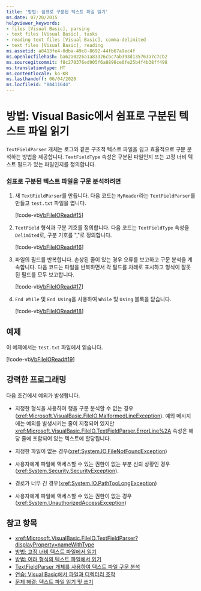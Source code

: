 ```yaml
---
title: '방법: 쉼표로 구분된 텍스트 파일 읽기'
ms.date: 07/20/2015
helpviewer_keywords:
- files [Visual Basic], parsing
- text files [Visual Basic], tasks
- reading text files [Visual Basic], comma-delimited
- text files [Visual Basic], reading
ms.assetid: a8413fe4-0dba-49c8-8692-44fb67a9ec4f
ms.openlocfilehash: ba62a0226a1a83326cbc7ab393d135763a7c7cb2
ms.sourcegitcommit: f8c270376ed905f6a8896ce0fe25b4f4b38ff498
ms.translationtype: HT
ms.contentlocale: ko-KR
ms.lasthandoff: 06/04/2020
ms.locfileid: "84411644"
---
```

# <a name="how-to-read-from-comma-delimited-text-files-in-visual-basic"></a>방법: Visual Basic에서 쉼표로 구분된 텍스트 파일 읽기

`TextFieldParser` 개체는 로그와 같은 구조적 텍스트 파일을 쉽고 효율적으로 구문 분석하는 방법을 제공합니다. `TextFieldType` 속성은 구분된 파일인지 또는 고정 너비 텍스트 필드가 있는 파일인지를 정의합니다.  
  
### <a name="to-parse-a-comma-delimited-text-file"></a>쉼표로 구분된 텍스트 파일을 구문 분석하려면  
  
1. 새 `TextFieldParser`를 만듭니다. 다음 코드는 `MyReader`라는 `TextFieldParser`를 만들고 `test.txt` 파일을 엽니다.  
  
     [!code-vb[VbFileIORead#15](~/samples/snippets/visualbasic/VS_Snippets_VBCSharp/VbFileIORead/VB/Class1.vb#15)]  
  
2. `TextField` 형식과 구분 기호를 정의합니다. 다음 코드는 `TextFieldType` 속성을 `Delimited`로, 구분 기호를 ","로 정의합니다.  
  
     [!code-vb[VbFileIORead#16](~/samples/snippets/visualbasic/VS_Snippets_VBCSharp/VbFileIORead/VB/Class1.vb#16)]  
  
3. 파일의 필드를 반복합니다. 손상된 줄이 있는 경우 오류를 보고하고 구문 분석을 계속합니다. 다음 코드는 파일을 반복하면서 각 필드를 차례로 표시하고 형식이 잘못된 필드를 모두 보고합니다.  
  
     [!code-vb[VbFileIORead#17](~/samples/snippets/visualbasic/VS_Snippets_VBCSharp/VbFileIORead/VB/Class1.vb#17)]  
  
4. `End While` 및 `End Using`을 사용하여 `While` 및 `Using` 블록을 닫습니다.  
  
     [!code-vb[VbFileIORead#18](~/samples/snippets/visualbasic/VS_Snippets_VBCSharp/VbFileIORead/VB/Class1.vb#18)]  
  
## <a name="example"></a>예제  

 이 예제에서는 `test.txt` 파일에서 읽습니다.  
  
 [!code-vb[VbFileIORead#19](~/samples/snippets/visualbasic/VS_Snippets_VBCSharp/VbFileIORead/VB/Class1.vb#19)]  
  
## <a name="robust-programming"></a>강력한 프로그래밍  

 다음 조건에서 예외가 발생합니다.  
  
- 지정한 형식을 사용하여 행을 구문 분석할 수 없는 경우(<xref:Microsoft.VisualBasic.FileIO.MalformedLineException>). 예외 메시지에는 예외를 발생시키는 줄이 지정되어 있지만 <xref:Microsoft.VisualBasic.FileIO.TextFieldParser.ErrorLine%2A> 속성은 해당 줄에 포함되어 있는 텍스트에 할당됩니다.  
  
- 지정한 파일이 없는 경우(<xref:System.IO.FileNotFoundException>)  
  
- 사용자에게 파일에 액세스할 수 있는 권한이 없는 부분 신뢰 상황인 경우 (<xref:System.Security.SecurityException>).  
  
- 경로가 너무 긴 경우(<xref:System.IO.PathTooLongException>)  
  
- 사용자에게 파일에 액세스할 수 있는 권한이 없는 경우(<xref:System.UnauthorizedAccessException>)  
  
## <a name="see-also"></a>참고 항목

- <xref:Microsoft.VisualBasic.FileIO.TextFieldParser?displayProperty=nameWithType>
- [방법: 고정 너비 텍스트 파일에서 읽기](how-to-read-from-fixed-width-text-files.md)
- [방법: 여러 형식의 텍스트 파일에서 읽기](how-to-read-from-text-files-with-multiple-formats.md)
- [TextFieldParser 개체를 사용하여 텍스트 파일 구문 분석](parsing-text-files-with-the-textfieldparser-object.md)
- [연습: Visual Basic에서 파일과 디렉터리 조작](walkthrough-manipulating-files-and-directories.md)
- [문제 해결: 텍스트 파일 읽기 및 쓰기](troubleshooting-reading-from-and-writing-to-text-files.md)
